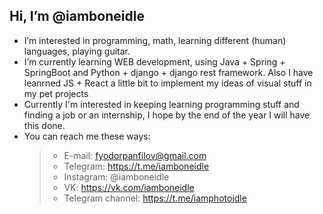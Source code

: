 ## Hi, I’m @iamboneidle
- I’m interested in programming, math, learning different (human) languages, playing guitar.
- I’m currently learning WEB development, using Java + Spring + SpringBoot and Python + django + django rest framework. Also I have leanrned JS + React a little bit to implement
  my ideas of visual stuff in my pet projects
- Currently I'm interested in keeping learning programming stuff and finding a job or an internship, I hope by the end of the year I will have this done.
- You can reach me these ways:
  > + E-mail: fyodorpanfilov@gmail.com
  > + Telegram: https://t.me/iamboneidle
  > + Instagram: @iamboneidle
  > + VK: https://vk.com/iamboneidle
  > + Telegram channel: https://t.me/iamphotoidle
